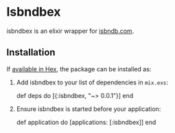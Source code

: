 # Isbndbex

isbndbex is an elixir wrapper for [isbndb.com](http://isbndb.com/).

## Installation

If [available in Hex](https://hex.pm/docs/publish), the package can be installed as:

  1. Add isbndbex to your list of dependencies in `mix.exs`:

        def deps do
          [{:isbndbex, "~> 0.0.1"}]
        end

  2. Ensure isbndbex is started before your application:

        def application do
          [applications: [:isbndbex]]
        end
